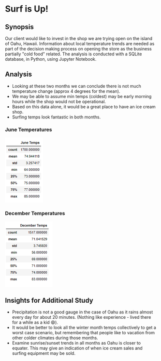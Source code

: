 # Surf is Up!

## Synopsis
Our client would like to invest in the shop we are trying open on the island of Oahu, Hawaii.  Information about local temperature trends are needed as part of the decision making process on opening the store as the business partially "cold food" related.  The analysis is conducted with a SQLite database, in Python, using Jupyter Notebook.

## Analysis
* Looking at these two months we can conclude there is not much temperature change (approx 4 degrees for the mean).
* We may be able to assume min temps (coldest) may be early morning hours while the shop would not be operational.
* Based on this data alone, it would be a great place to have an ice cream shop.
* Surfing temps look fantastic in both months.

### June Temperatures
![jntemp_deliv1](Resources/jntemp_deliv1.PNG) 

### December Temperatures
![dectemp_deliv1](Resources/dectemp_deliv1.PNG)

## Insights for Additional Study
*  Precipitation is not a good gauge in the case of Oahu as it rains almost every day for about 20 minutes. (Nothing like experience - lived there for a while as a kid :smile:).
* It would be better to look all the winter month temps collectively to get a worst case scenario, but remembering that people like to vacation from other colder climates during those months.
* Examine sunrise/sunset trends in all months as Oahu is closer to equater.  This may give an indication of when ice cream sales and surfing equipment may be sold.

